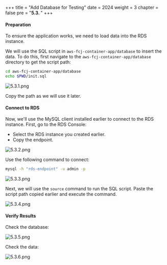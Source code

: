 +++
title = "Add Database for Testing"
date = 2024
weight = 3
chapter = false
pre = "<b>5.3. </b>"
+++

#### Preparation

To ensure the application works, we need to load data into the RDS instance.

We will use the SQL script in `aws-fcj-container-app/database` to insert the data. To do this, first navigate to the `aws-fcj-container-app/database` directory to get the script path:

```bash
cd aws-fcj-container-app/database
echo $PWD/init.sql
```

![5.3.1.png](/images/5-configure-ec2/5.3.1.png)

Copy the path as we will use it later.

#### Connect to RDS

Now, we'll use the MySQL client installed earlier to connect to the RDS instance. First, go to the RDS Console:

- Select the RDS instance you created earlier.
- Copy the endpoint.

![5.3.2.png](/images/5-configure-ec2/5.3.2.png)

Use the following command to connect:

```bash
mysql -h "rds-endpoint" -u admin -p
```

![5.3.3.png](/images/5-configure-ec2/5.3.3.png)

Next, we will use the `source` command to run the SQL script. Paste the script path copied earlier and execute the command.

![5.3.4.png](/images/5-configure-ec2/5.3.4.png)

#### Verify Results

Check the database:

![5.3.5.png](/images/5-configure-ec2/5.3.5.png)

Check the data:

![5.3.6.png](/images/5-configure-ec2/5.3.6.png)
